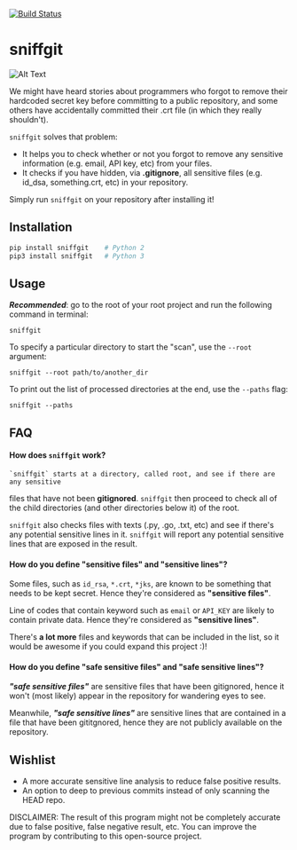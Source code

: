 [![Build Status](https://travis-ci.org/Liandy213/sniffgit.svg?branch=master)](https://travis-ci.org/Liandy213/sniffgit)
# sniffgit
![Alt Text](http://g.recordit.co/xZNOyfrogp.gif)


We might have heard stories about programmers who forgot to remove their hardcoded
secret key before committing to a public repository, and some others have accidentally
committed their .crt file (in which they really shouldn't).

`sniffgit` solves that problem:
- It helps you to check whether or not you forgot to remove any sensitive
  information (e.g. email, API key, etc) from your files.
- It checks if you have hidden, via **.gitignore**, all sensitive files (e.g.
  id_dsa, something.crt, etc) in your repository.

Simply run `sniffgit` on your repository after installing it!

## Installation
```python
pip install sniffgit    # Python 2
pip3 install sniffgit   # Python 3
```

## Usage
***Recommended***: go to the root of your root project and run the following command in terminal:
```
sniffgit
```

To specify a particular directory to start the "scan", use the `--root` argument:
```
sniffgit --root path/to/another_dir
```

To print out the list of processed directories at the end, use the `--paths` flag:
```
sniffgit --paths
```

## FAQ
#### How does `sniffgit` work?
    `sniffgit` starts at a directory, called root, and see if there are any sensitive
files that have not been **gitignored**. `sniffgit` then proceed to check all of the
child directories (and other directories below it) of the root.

`sniffgit` also checks files with texts (.py, .go, .txt, etc) and see if there's
any potential sensitive lines in it. `sniffgit` will report any potential sensitive
lines that are exposed in the result.

#### How do you define "sensitive files" and "sensitive lines"?
Some files, such as `id_rsa`, `*.crt`, `*jks`, are known to be something that
needs to be kept secret. Hence they're considered as **"sensitive files"**.

Line of codes that contain keyword such as `email` or `API_KEY` are likely to
contain private data. Hence they're considered as **"sensitive lines"**.

There's **a lot more** files and keywords that can be included in the list, so
it would be awesome if you could expand this project :)!

#### How do you define "safe sensitive files" and "safe sensitive lines"?
***"safe sensitive files"*** are sensitive files that have been gitignored,
hence it won't (most likely) appear in the repository for wandering eyes to see.

Meanwhile, ***"safe sensitive lines"*** are sensitive lines that are contained
in a file that have been gititgnored, hence they are not publicly available on
the repository.

## Wishlist

- A more accurate sensitive line analysis to reduce false positive results.
- An option to deep to previous commits instead of only scanning the HEAD repo.

DISCLAIMER: The result of this program might not be completely accurate due to false positive, false negative result, etc. You can improve the program by contributing to this open-source project.
